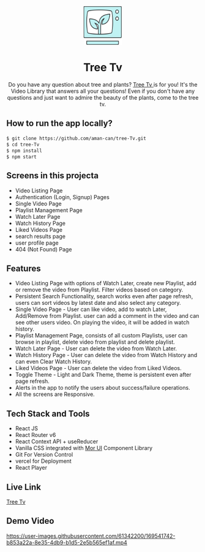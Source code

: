 <div align="center">
  <img src="/public/logo.png" height="100" width="100" alt="logo"/>
  <h1>Tree Tv</h1>
    <p>Do you have any question about tree and plants? <a href="https://tree-tv.vercel.app/">Tree Tv </a> is for you! It's the Video Library that answers all your questions! Even if you don't have any questions and just want to admire the beauty of the plants, come to the tree tv.</p>
 </div>

## How to run the app locally?
```
$ git clone https://github.com/aman-can/tree-Tv.git
$ cd tree-Tv
$ npm install
$ npm start
```

## Screens in this projecta

- Video Listing Page
- Authentication (Login, Signup) Pages
- Single Video Page
- Playlist Management Page
- Watch Later Page
- Watch History Page
- Liked Videos Page
- search results page
- user profile page
- 404 (Not Found) Page

## Features

- Video Listing Page with options of Watch Later, create new Playlist, add or remove the video from Playlist. Filter videos based on category. 
- Persistent Search Functionality, search works even after page refresh, users can sort videos by latest date and also select any category.
- Single Video Page - User can like video, add to watch Later, Add/Remove from Playlist. user can add a comment in the video and can see other users video. On playing the video, it will be added in watch history.
- Playlist Management Page, consists of all custom Playlists, user can browse in playlist, delete video from playlist and delete playlist.
- Watch Later Page - User can delete the video from Watch Later.
- Watch History Page - User can delete the video from Watch History and can even Clear Watch History.
- Liked Videos Page - User can delete the video from Liked Videos.
- Toggle Theme - Light and Dark Theme, theme is persistent even after page refresh.
- Alerts in the app to notify the users about success/failure operations.
- All the screens are Responsive.

## Tech Stack and Tools
- React JS
- React Router v6
- React Context API + useReducer
- Vanilla CSS integrated with [Mor UI](https://mor-ui.vercel.app/) Component Library
- Git For Version Control
- vercel for Deployment
- React Player

## Live Link
[Tree Tv](https://tree-tv.vercel.app/)

## Demo Video



https://user-images.githubusercontent.com/61342200/169541742-b853a22a-8e35-4db9-b1d5-2e5b565ef1af.mp4


